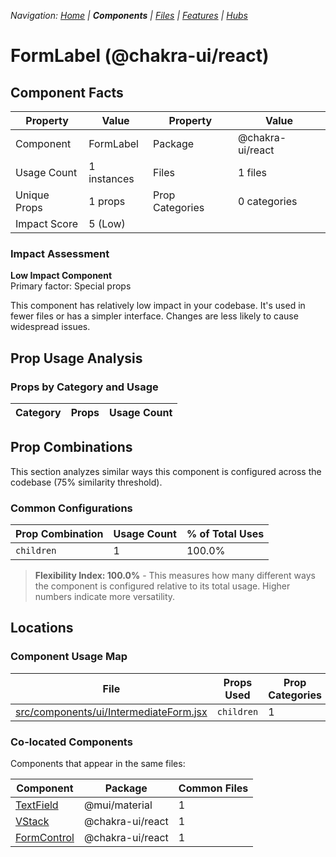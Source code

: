 
*Navigation: [Home](../../index.md) | **Components** | [Files](../../files.md) | [Features](../../features.md) | [Hubs](../../hubs.md)*



# FormLabel (@chakra-ui/react)

## Component Facts

| Property | Value | Property | Value |
|----------|-------|----------|-------|
| Component | FormLabel | Package | @chakra-ui/react |
| Usage Count | 1 instances | Files | 1 files |
| Unique Props | 1 props | Prop Categories | 0 categories |
| Impact Score | 5 (Low) | | |

### Impact Assessment

**Low Impact Component**  
Primary factor: Special props

This component has relatively low impact in your codebase. It&#x27;s used in fewer files or has a simpler interface. Changes are less likely to cause widespread issues.

## Prop Usage Analysis

### Props by Category and Usage

| Category | Props | Usage Count |
|----------|-------|-------------|

## Prop Combinations

This section analyzes similar ways this component is configured across the codebase (75% similarity threshold).

### Common Configurations

| Prop Combination | Usage Count | % of Total Uses |
|------------------|-------------|----------------|
| `children` | 1 | 100.0% |

> **Flexibility Index: 100.0%** - This measures how many different ways the component is configured relative to its total usage. Higher numbers indicate more versatility.

## Locations

### Component Usage Map

| File | Props Used | Prop Categories |
|------|------------|----------------|
| [src/components/ui/IntermediateForm.jsx](https://github.com/star4beam/react-import-analyzer/blob/main/test-project/src/components/ui/IntermediateForm.jsx) | `children` | 1 |

### Co-located Components
Components that appear in the same files:

| Component | Package | Common Files |
|-----------|---------|--------------|
| [TextField](../@mui_material/TextField.md) | @mui/material | 1 |
| [VStack](../@chakra-ui_react/VStack.md) | @chakra-ui/react | 1 |
| [FormControl](../@chakra-ui_react/FormControl.md) | @chakra-ui/react | 1 |
